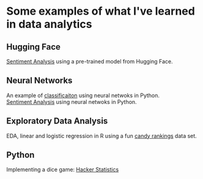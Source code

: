 # Some examples of what I've learned in data analytics


## Hugging Face
[Sentiment Analysis](roberta_on_airline_tweets.html) using a pre-trained model from Hugging Face.

## Neural Networks
An example of [classificaiton](LogisticRegressionKeras.html) using neural netwoks in Python.<br>
[Sentiment Analysis](SentimentAnalysis.html) using neural netwoks in Python.

## Exploratory Data Analysis
EDA, linear and logistic regression in R using a fun [candy rankings](candy.html) data set.

## Python
Implementing a dice game: [Hacker Statistics](Hacker_Statistics.html)
